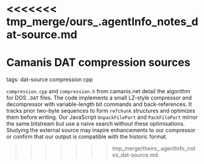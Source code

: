 <<<<<<< tmp_merge/ours_.agentInfo_notes_dat-source.md
=======
# Camanis DAT compression sources

tags: dat-source compression cpp

`compression.cpp` and `compression.h` from camanis.net detail the algorithm for DOS `.DAT` files. The code implements a small LZ-style compressor and decompressor with variable-length bit commands and back-references. It tracks prior two-byte sequences to form `refchunk` structures and optimizes them before writing. Our JavaScript `UnpackFilePart` and `PackFilePart` mirror the same bitstream but use a naive search without these optimisations. Studying the external source may inspire enhancements to our compressor or confirm that our output is compatible with the historic format.
>>>>>>> tmp_merge/theirs_.agentInfo_notes_dat-source.md

